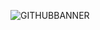 ![GITHUBBANNER](https://user-images.githubusercontent.com/33313844/117559689-d1857980-b0ca-11eb-962d-95401e5709c0.png)


<!---
faridfadil/faridfadil is a ✨ special ✨ repository because its `README.md` (this file) appears on your GitHub profile.
You can click the Preview link to take a look at your changes.
--->
